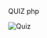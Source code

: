 QUIZ
php

![Quiz](https://www.google.com/url?sa=i&url=https%3A%2F%2Fwww.freepik.com%2Fpremium-vector%2Fquiz-comic-pop-art-style_6897664.htm&psig=AOvVaw0y6t_NImMuq_pJ95ZKqa4N&ust=1722177202421000&source=images&cd=vfe&opi=89978449&ved=0CBEQjRxqFwoTCKC8gpW4x4cDFQAAAAAdAAAAABAE)
